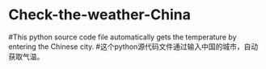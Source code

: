 # Check-the-weather-China
#This python source code file automatically gets the temperature by entering the Chinese city.
#这个python源代码文件通过输入中国的城市，自动获取气温。
